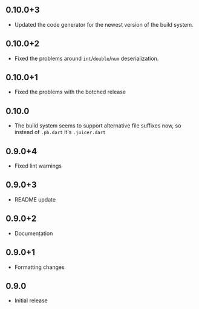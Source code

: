 ## 0.10.0+3

* Updated the code generator for the newest version of the build system.

## 0.10.0+2

* Fixed the problems around `int`/`double`/`num` deserialization.

## 0.10.0+1

* Fixed the problems with the botched release

## 0.10.0

* The build system seems to support alternative file suffixes now,
  so instead of `.pb.dart` it's `.juicer.dart`

## 0.9.0+4

* Fixed lint warnings

## 0.9.0+3

* README update

## 0.9.0+2

* Documentation

## 0.9.0+1

* Formatting changes

## 0.9.0

* Initial release
